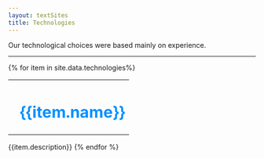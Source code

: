 ```yaml
---
layout: textSites
title: Technologies
---
```


Our technological choices were based mainly on experience.
- - - -

{% for item in site.data.technologies%}
<table class="centerTable">
<tr>
<td class="centerTable"><!--<img class="logo" src="{{ item.image }}" alt=""/>--></td>
<td class="centerTable">

<h1 style="color:#0090ff;"> {{item.name}} </h1>

</td>
</tr>
</table>
  {{item.description}}
{% endfor %}
